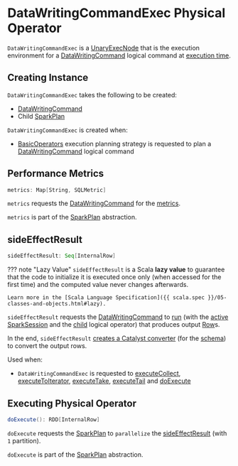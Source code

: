 # DataWritingCommandExec Physical Operator

`DataWritingCommandExec` is a [UnaryExecNode](UnaryExecNode.md) that is the execution environment for a [DataWritingCommand](#cmd) logical command at [execution time](#doExecute).

## Creating Instance

`DataWritingCommandExec` takes the following to be created:

* <span id="cmd"> [DataWritingCommand](../logical-operators/DataWritingCommand.md)
* <span id="child"> Child [SparkPlan](SparkPlan.md)

`DataWritingCommandExec` is created when:

* [BasicOperators](../execution-planning-strategies/BasicOperators.md) execution planning strategy is requested to plan a [DataWritingCommand](../logical-operators/DataWritingCommand.md) logical command

## <span id="metrics"> Performance Metrics

```scala
metrics: Map[String, SQLMetric]
```

`metrics` requests the [DataWritingCommand](#cmd) for the [metrics](../logical-operators/DataWritingCommand.md#metrics).

`metrics` is part of the [SparkPlan](SparkPlan.md#metrics) abstraction.

## <span id="sideEffectResult"> sideEffectResult

```scala
sideEffectResult: Seq[InternalRow]
```

??? note "Lazy Value"
    `sideEffectResult` is a Scala **lazy value** to guarantee that the code to initialize it is executed once only (when accessed for the first time) and the computed value never changes afterwards.

    Learn more in the [Scala Language Specification]({{ scala.spec }}/05-classes-and-objects.html#lazy).

`sideEffectResult` requests the [DataWritingCommand](#cmd) to [run](../logical-operators/DataWritingCommand.md#run) (with the [active SparkSession](SparkPlan.md#session) and the [child](#child) logical operator) that produces output [Row](../Row.md)s.

In the end, `sideEffectResult` [creates a Catalyst converter](../CatalystTypeConverters.md#createToCatalystConverter) (for the [schema](../catalyst/QueryPlan.md#schema)) to convert the output rows.

Used when:

* `DataWritingCommandExec` is requested to [executeCollect](#executeCollect), [executeToIterator](#executeToIterator), [executeTake](#executeTake), [executeTail](#executeTail) and [doExecute](#doExecute)

## <span id="doExecute"> Executing Physical Operator

```scala
doExecute(): RDD[InternalRow]
```

`doExecute` requests the [SparkPlan](SparkPlan.md#sparkContext) to `parallelize` the [sideEffectResult](#sideEffectResult) (with `1` partition).

`doExecute` is part of the [SparkPlan](SparkPlan.md#doExecute) abstraction.
